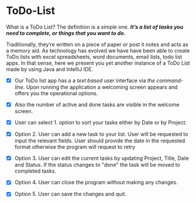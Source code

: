 # ToDo-List

What is a ToDo List? The definition is a simple one. **_It’s a list of tasks you need to complete, or things that you want to do._**

Traditionally, they’re written on a piece of paper or post it notes and acts as a memory aid. As technology has evolved we have have been able to create ToDo lists with excel spreadsheets, word documents, email lists, todo list apps. In that sense, here we present you yet another instance of a ToDo List made by using Java and IntelliJ IDE.

- [x] Our ToDo list app has a a _text based_ user interface via _the command-line._ Upon running the application a welcoming screen appears and offers you the operational options.

- [x] Also the number of active and done tasks are visible in the welcome screen.

- [x] User can select 1. option to sort your tasks either by Date or by Project.

- [x] Option 2. User can add a new task to your list. User will be requested to input the relevant fields. User should provide the date in the requested format otherwise the program will request to retry

- [x] Option 3. User can edit the current tasks by updating Project, Title, Date and Status. If the status changes to "done" the task will be moved to completed tasks.

- [x] Option 4. User can close the program without making any changes.

- [x] Option 5. User can save the changes and quit.
